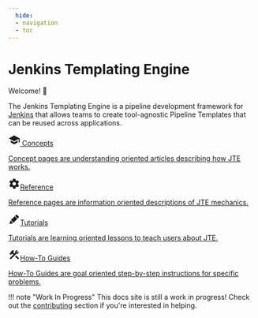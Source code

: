 ```yaml
---
  hide:
  - navigation
  - toc
---
```

 
# Jenkins Templating Engine

Welcome! :wave:

The Jenkins Templating Engine is a pipeline development framework for [Jenkins](https://jenkins.io) that allows teams to create tool-agnostic Pipeline Templates that can be reused across applications.

<div class="cards">
  <a href="./concepts/framework-overview/overview/">
    <div class="card">
      <div class="card__content">
        <div class="card__title"><svg style="width:24px;height:24px" viewBox="0 0 24 24"><path fill="currentColor" d="M12,3L1,9L12,15L21,10.09V17H23V9M5,13.18V17.18L12,21L19,17.18V13.18L12,17L5,13.18Z" /></svg> Concepts</div>
        <p class="card__text">Concept pages are understanding oriented articles describing how JTE works.</p>
      </div>
    </div>
  </a>
  <a href="./reference/overview/">
    <div class="card">
      <div class="card__content">
        <div class="card__title"><svg style="width:24px;height:24px" viewBox="0 0 24 24"><path fill="currentColor" d="M12,15.5A3.5,3.5 0 0,1 8.5,12A3.5,3.5 0 0,1 12,8.5A3.5,3.5 0 0,1 15.5,12A3.5,3.5 0 0,1 12,15.5M19.43,12.97C19.47,12.65 19.5,12.33 19.5,12C19.5,11.67 19.47,11.34 19.43,11L21.54,9.37C21.73,9.22 21.78,8.95 21.66,8.73L19.66,5.27C19.54,5.05 19.27,4.96 19.05,5.05L16.56,6.05C16.04,5.66 15.5,5.32 14.87,5.07L14.5,2.42C14.46,2.18 14.25,2 14,2H10C9.75,2 9.54,2.18 9.5,2.42L9.13,5.07C8.5,5.32 7.96,5.66 7.44,6.05L4.95,5.05C4.73,4.96 4.46,5.05 4.34,5.27L2.34,8.73C2.21,8.95 2.27,9.22 2.46,9.37L4.57,11C4.53,11.34 4.5,11.67 4.5,12C4.5,12.33 4.53,12.65 4.57,12.97L2.46,14.63C2.27,14.78 2.21,15.05 2.34,15.27L4.34,18.73C4.46,18.95 4.73,19.03 4.95,18.95L7.44,17.94C7.96,18.34 8.5,18.68 9.13,18.93L9.5,21.58C9.54,21.82 9.75,22 10,22H14C14.25,22 14.46,21.82 14.5,21.58L14.87,18.93C15.5,18.67 16.04,18.34 16.56,17.94L19.05,18.95C19.27,19.03 19.54,18.95 19.66,18.73L21.66,15.27C21.78,15.05 21.73,14.78 21.54,14.63L19.43,12.97Z" /></svg>Reference</div>
        <p class="card__text">Reference pages are information oriented descriptions of JTE mechanics.</p>
      </div>
    </div>
  </a>
  <a href="./tutorials/overview/">
    <div class="card">
      <div class="card__content">
        <div class="card__title"><svg style="width:24px;height:24px" viewBox="0 0 24 24"><path fill="currentColor" d="M16.84,2.73C16.45,2.73 16.07,2.88 15.77,3.17L13.65,5.29L18.95,10.6L21.07,8.5C21.67,7.89 21.67,6.94 21.07,6.36L17.9,3.17C17.6,2.88 17.22,2.73 16.84,2.73M12.94,6L4.84,14.11L7.4,14.39L7.58,16.68L9.86,16.85L10.15,19.41L18.25,11.3M4.25,15.04L2.5,21.73L9.2,19.94L8.96,17.78L6.65,17.61L6.47,15.29" /></svg>Tutorials</div>
        <p class="card__text">Tutorials are learning oriented lessons to teach users about JTE.</p>
      </div>
    </div>
  </a>
  <a href="./how-to/overview/">
    <div class="card">
      <div class="card__content">
        <div class="card__title"><svg style="width:24px;height:24px" viewBox="0 0 24 24"><path fill="currentColor" d="M13.78 15.3L19.78 21.3L21.89 19.14L15.89 13.14L13.78 15.3M17.5 10.1C17.11 10.1 16.69 10.05 16.36 9.91L4.97 21.25L2.86 19.14L10.27 11.74L8.5 9.96L7.78 10.66L6.33 9.25V12.11L5.63 12.81L2.11 9.25L2.81 8.55H5.62L4.22 7.14L7.78 3.58C8.95 2.41 10.83 2.41 12 3.58L9.89 5.74L11.3 7.14L10.59 7.85L12.38 9.63L14.2 7.75C14.06 7.42 14 7 14 6.63C14 4.66 15.56 3.11 17.5 3.11C18.09 3.11 18.61 3.25 19.08 3.53L16.41 6.2L17.91 7.7L20.58 5.03C20.86 5.5 21 6 21 6.63C21 8.55 19.45 10.1 17.5 10.1Z" /></svg>How-To Guides</div>
        <p class="card__text">How-To Guides are goal oriented step-by-step instructions for specific problems.</p>
      </div>
    </div>
  </a>
</div>

!!! note "Work In Progress"
    This docs site is still a work in progress! Check out the [contributing](./contributing/overview.md) section if you're interested in helping.
